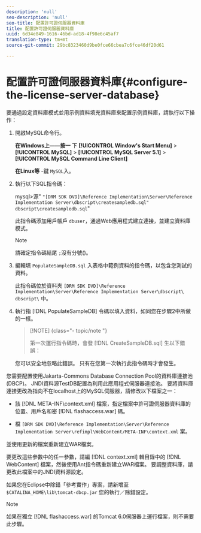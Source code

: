 ```yaml
---
description: 'null'
seo-description: 'null'
seo-title: 配置許可證伺服器資料庫
title: 配置許可證伺服器資料庫
uuid: 6d34e849-1616-46bd-ad18-4f98e6c45af7
translation-type: tm+mt
source-git-commit: 29bc8323460d9be0fce66cbea7c6fce46df20d61

---
```



# 配置許可證伺服器資料庫{#configure-the-license-server-database}

要通過設定資料庫模式並用示例資料填充資料庫來配置示例資料庫，請執行以下操作：

1. 開啟MySQL命令行。

   **在Windows上——按一** 下 **[!UICONTROL Window's Start Menu]** > **[!UICONTROL MySQL]** > **[!UICONTROL MySQL Server 5.1]** > **[!UICONTROL MySQL Command Line Client]**

   **在Linux等** -鍵 `MySQL`入。

1. 執行以下SQL指令碼：

   mysql>源&quot; `"[DRM SDK DVD]\Reference Implementation\Server\Reference Implementation Server\dbscript\createsampledb.sql" dbscript\createsampledb.sql`&quot;

   此指令碼添加用戶帳戶 `dbuser`，通過Web應用程式建立連接，並建立資料庫模式。

   >[!NOTE]
   >
   >請確定指令碼結尾 `;`沒有分號()。

1. 編輯填 `PopulateSampleDB.sql` 入表格中範例資料的指令碼，以包含您測試的資料。

   此指令碼位於資料夾 `[DRM SDK DVD]\Reference Implementation\Server\Reference Implementation Server\dbscript\ dbscript\` 中。
1. 執行指 [!DNL PopulateSampleDB] 令碼以填入資料，如同您在步驟2中所做的一樣。

   >[!NOTE] {class=&quot;- topic/note &quot;}
   >
   >第一次運行指令碼時，會發 [!DNL CreateSampleDB.sql] 生以下錯誤：

   您可以安全地忽略此錯誤。 只有在您第一次執行此指令碼時才會發生。

您需要配置使用Jakarta-Commons Database Connection Pool的資料庫連接池(DBCP)。 JNDI資料源TestDB配置為利用此應用程式伺服器連接池。 要將資料庫連接更改為指向不在localhost上的MySQL伺服器，請修改以下檔案之一：

* 該 [!DNL META-INF\context.xml] 檔案，指定檔案中許可證伺服器資料庫的位置、用戶名和密 [!DNL flashaccess.war] 碼。

* 檔 `[DRM SDK DVD]\Reference Implementation\Server\Reference Implementation Server\refimpl\WebContent/META-INF\context.xml` 案。

並使用更新的檔案重新建立WAR檔案。

要更改這些參數中的任一參數，請編 [!DNL context.xml] 輯目錄中的 [!DNL WebContent] 檔案，然後使用Ant指令碼重新建立WAR檔案。 要調整資料庫，請更改此檔案中的JNDI資料源設定。

如果您在Eclipse中除錯「參考實作」專案，請新增至 `$CATALINA_HOME\lib\tomcat-dbcp.jar` 您的執行／除錯設定。

>[!NOTE]
>
>如果在獨立 [!DNL flashaccess.war] 的Tomcat 6.0伺服器上運行檔案，則不需要此步驟。

